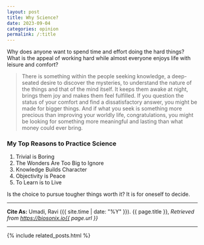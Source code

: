 ```yaml
---
layout: post
title: Why Science?
date: 2023-09-04
categories: opinion
permalink: /:title
---
```

Why does anyone want to spend time and effort doing the hard things? What is the appeal of working hard while almost everyone enjoys life with leisure and comfort?
> There is something within the people seeking knowledge, a deep-seated desire to discover the mysteries, to understand the nature of the things and that of the mind itself. It keeps them awake at night, brings them joy and makes them feel fulfilled. If you question the status of your comfort and find a dissatisfactory answer, you might be made for bigger things. And if what you seek is something more precious than improving your worldly life, congratulations, you might be looking for something more meaningful and lasting than what money could ever bring.

### My Top Reasons to Practice Science
 1. Trivial is Boring
 2. The Wonders Are Too Big to Ignore
 3. Knowledge Builds Character
 4. Objectivity is Peace 
 5. To Learn is to Live

Is the choice to pursue tougher things worth it? It is for oneself to decide.

-----------

**Cite As:**  Umadi, Ravi ({{ site.time | date: "%Y" }}). {{ page.title }},  _Retrieved from https://biosonix.io{{ page.url }}_

-----------
{% include related_posts.html %}